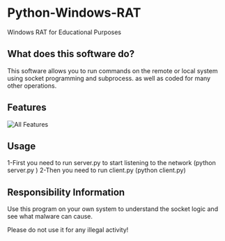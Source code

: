 # Python-Windows-RAT
Windows RAT for Educational Purposes

## What does this software do?
This software allows you to run commands on the remote or local system using socket programming and subprocess.
as well as coded for many other operations.

## Features
![All Features](https://i.ibb.co/6ny4TH1/git.png)

## Usage
1-First you need to run server.py to start listening to the network (python server.py <ip> <port>)
2-Then you need to run client.py (python client.py)

## Responsibility Information
Use this program on your own system to understand the socket logic and see what malware can cause.

Please do not use it for any illegal activity!
